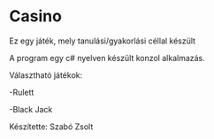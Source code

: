 # Casino
Ez egy játék, mely tanulási/gyakorlási céllal készült

A program egy c# nyelven készült konzol alkalmazás.

Választható játékok:

-Rulett

-Black Jack

Készítette: Szabó Zsolt
